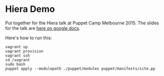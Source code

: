 # Hiera Demo

Put together for the Hiera talk at Puppet Camp Melbourne 2015. 
The slides for the talk are [here on google docs](https://docs.google.com/presentation/d/1ph30eATR1j-JY03gRUul1RB5A9G3Sc67daz_r3uBJQg/edit?usp=sharing).

Here's how to run this:

    vagrant up
    vagrant provision
    vagrant ssh
    cd /vagrant
    sudo bash
    puppet apply --modulepath ./puppet/modules puppet/manifests/site.pp
